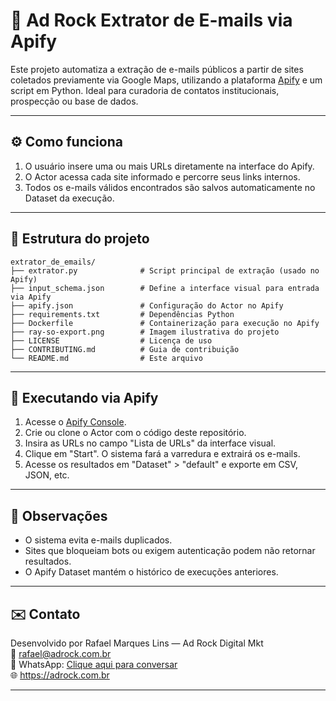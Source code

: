 # 📨 Ad Rock Extrator de E-mails via Apify

Este projeto automatiza a extração de e-mails públicos a partir de sites coletados previamente via Google Maps, utilizando a plataforma [Apify](https://apify.com/) e um script em Python. Ideal para curadoria de contatos institucionais, prospecção ou base de dados.

---

## ⚙️ Como funciona

1. O usuário insere uma ou mais URLs diretamente na interface do Apify.
2. O Actor acessa cada site informado e percorre seus links internos.
3. Todos os e-mails válidos encontrados são salvos automaticamente no Dataset da execução.

---

## 📁 Estrutura do projeto

```
extrator_de_emails/
├── extrator.py              # Script principal de extração (usado no Apify)
├── input_schema.json        # Define a interface visual para entrada via Apify
├── apify.json               # Configuração do Actor no Apify
├── requirements.txt         # Dependências Python
├── Dockerfile               # Containerização para execução no Apify
├── ray-so-export.png        # Imagem ilustrativa do projeto
├── LICENSE                  # Licença de uso
├── CONTRIBUTING.md          # Guia de contribuição
└── README.md                # Este arquivo
```

---

## 🚀 Executando via Apify

1. Acesse o [Apify Console](https://console.apify.com/).
2. Crie ou clone o Actor com o código deste repositório.
3. Insira as URLs no campo "Lista de URLs" da interface visual.
4. Clique em "Start". O sistema fará a varredura e extrairá os e-mails.
5. Acesse os resultados em "Dataset" > "default" e exporte em CSV, JSON, etc.

---

## 🧠 Observações

- O sistema evita e-mails duplicados.
- Sites que bloqueiam bots ou exigem autenticação podem não retornar resultados.
- O Apify Dataset mantém o histórico de execuções anteriores.

---

## ✉️ Contato

Desenvolvido por Rafael Marques Lins — Ad Rock Digital Mkt  
📧 rafael@adrock.com.br  
📲 WhatsApp: [Clique aqui para conversar](https://wa.me/5541991255859)  
🌐 https://adrock.com.br

---
